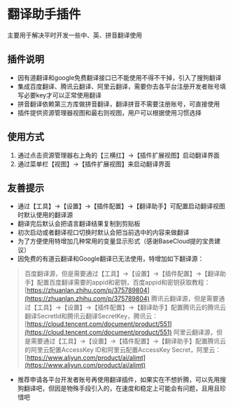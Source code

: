 # 翻译助手插件
主要用于解决平时开发一些中、英、拼音翻译使用

## 插件说明
* 因有道翻译和google免费翻译接口已不能使用不得不干掉，引入了搜狗翻译
* 集成百度翻译、腾讯云翻译、阿里云翻译，需要你去各平台注册开发者账号填写必要key才可以正常使用翻译
* 拼音翻译依赖第三方库做拼音翻译，翻译拼音不需要注册账号，可直接使用
* 插件提供资源管理器视图和最右则视图，用户可以根据使用习惯选择

## 使用方式
1. 通过点击资源管理器右上角的【三横扛】->【插件扩展视图】启动翻译界面
2. 通过菜单栏【视图】->【插件扩展视图】来启动翻译界面

## 友善提示
* 通过【工具】->【设置】->【插件配置】->【翻译助手】可配置启动翻译视图时默认使用的翻译源
* 翻译完后默认会把语言翻译结果复制到剪贴板
* 初次启动或者翻译视口切换时默认会把当前选中的内容来做翻译
* 为了方便使用特增加几种常用的变量显示形式（感谢BaseCloud提的宝贵建议）
* 因免费的有道云翻译和Google翻译已无法使用，特增加如下翻译源：
> 百度翻译源，但是需要通过【工具】->【设置】->【插件配置】->【翻译助手】配置百度翻译需要的appid和密钥，百度appid和密钥获取教程：[https://zhuanlan.zhihu.com/p/375789804](https://zhuanlan.zhihu.com/p/375789804)
> 腾讯云翻译源，但是需要通过【工具】->【设置】->【插件配置】->【翻译助手】配置腾讯云的腾讯云翻译SecretId和腾讯云翻译SecretKey，腾讯云：[https://cloud.tencent.com/document/product/551](https://cloud.tencent.com/document/product/551)
> 阿里云翻译源，但是需要通过【工具】->【设置】->【插件配置】->【翻译助手】配置腾讯云的阿里云配置AccessKey ID和阿里云配置AccessKey Secret，阿里云：[https://www.aliyun.com/product/ai/alimt](https://www.aliyun.com/product/ai/alimt)
* 推荐申请各平台开发者账号再使用翻译插件，如果实在不想折腾，可以先用搜狗翻译吧，但因是物殊手段引入的，在速度和稳定上可能会有问题，且用且珍惜吧

